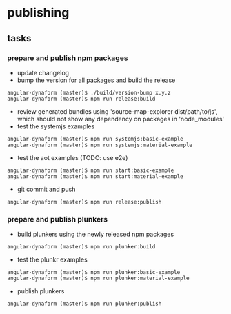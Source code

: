 # publishing

## tasks

### prepare and publish npm packages

* update changelog
* bump the version for all packages and build the release

```shell
angular-dynaform (master)$ ./build/version-bump x.y.z
angular-dynaform (master)$ npm run release:build
```

* review generated bundles using 'source-map-explorer dist/path/to/js', which should not show any dependency on packages in 'node_modules'
* test the systemjs examples

```shell
angular-dynaform (master)$ npm run systemjs:basic-example
angular-dynaform (master)$ npm run systemjs:material-example
```

* test the aot examples (TODO: use e2e)

```shell
angular-dynaform (master)$ npm run start:basic-example
angular-dynaform (master)$ npm run start:material-example
```

* git commit and push

```shell
angular-dynaform (master)$ npm run release:publish
```

### prepare and publish plunkers

* build plunkers using the newly released npm packages

```shell
angular-dynaform (master)$ npm run plunker:build
```

* test the plunkr examples

```shell
angular-dynaform (master)$ npm run plunker:basic-example
angular-dynaform (master)$ npm run plunker:material-example
```

* publish plunkers

```shell
angular-dynaform (master)$ npm run plunker:publish
```
